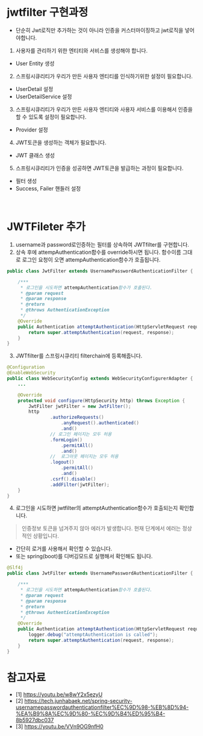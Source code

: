 # jwtfilter 구현과정
* 단순히 Jwt로직만 추가하는 것이 아니라 인증을 커스터마이징하고 jwt로직을 넣어야합니다.

1. 사용자를 관리하기 위한 엔티티와 서비스를 생성해야 합니다.
  * User Entity 생성
2. 스프링시큐리티가 우리가 만든 사용자 엔티티를 인식하기위한 설정이 필요합니다.
  * UserDetail 설정
  * UserDetailService 설정
3. 스프링시큐리티가 우리가 만든 사용자 엔티티와 사용자 서비스를 이용해서 인증을 할 수 있도록 설정이 필요합니다.
  * Provider 설정
4. JWT토큰을 생성하는 객체가 필요합니다.
  * JWT 클래스 생성
5. 스프링시큐리티가 인증을 성공하면 JWT토큰을 발급하는 과정이 필요합니다.
  * 필터 생성
  * Success, Failer 핸들러 설정

<br>

# JWTFileter 추가
1. username과 password로인증하는 필터를 상속하여 JWTfilter를 구현합니다.
2. 상속 후에 attempAuthentication함수를 override하시면 됩니다. 함수이름 그대로 로그인 요청이 오면 attempAuthentication함수가 호출됩니다.
```java
public class JwtFilter extends UsernamePasswordAuthenticationFilter {

    /***
     * 로그인을 시도하면 attempAuthentication함수가 호출된다.
     * @param request
     * @param response
     * @return
     * @throws AuthenticationException
     */
    @Override
    public Authentication attemptAuthentication(HttpServletRequest request, HttpServletResponse response) throws AuthenticationException {
        return super.attemptAuthentication(request, response);
    }
}

```

3. JWTfilter를 스프링시큐리티 filterchain에 등록해줍니다.
```java
@Configuration
@EnableWebSecurity
public class WebSecurityConfig extends WebSecurityConfigurerAdapter {
    ...

    @Override
    protected void configure(HttpSecurity http) throws Exception {
        JwtFilter jwtFilter = new JwtFilter();
        http
                .authorizeRequests()
                    .anyRequest().authenticated()
                    .and()
                // 로그인 페이지는 모두 허용
                .formLogin()
                    .permitAll()
                    .and()
                //  로그아웃 페이지는 모두 허용
                .logout()
                    .permitAll()
                    .and()
                .csrf().disable()
                .addFilter(jwtFilter);
    }
}
```

4. 로그인을 시도하면 jwtfilter의 attemptAuthentication함수가 호출되는지 확인합니다.
> 인증정보 토큰을 넘겨주지 않아 에러가 발생합니다. 현재 단계에서 에러는 정상적인 상황입니다.
* 간단히 로거를 사용해서 확인할 수 있습니다.
* 또는 spring(boot)를 디버깅모드로 실행해서 확인해도 됩니다.
```java
@Slf4j
public class JwtFilter extends UsernamePasswordAuthenticationFilter {

    /***
     * 로그인을 시도하면 attempAuthentication함수가 호출된다.
     * @param request
     * @param response
     * @return
     * @throws AuthenticationException
     */
    @Override
    public Authentication attemptAuthentication(HttpServletRequest request, HttpServletResponse response) throws AuthenticationException {
        logger.debug("attemptAuthentication is called");
        return super.attemptAuthentication(request, response);
    }
}
```


# 참고자료
* [1] https://youtu.be/w8wY2x5ezyU
* [2] https://tech.junhabaek.net/spring-security-usernamepasswordauthenticationfilter%EC%9D%98-%EB%8D%94-%EA%B9%8A%EC%9D%80-%EC%9D%B4%ED%95%B4-8b5927dbc037
* [3] https://youtu.be/VVn9OG9nfH0